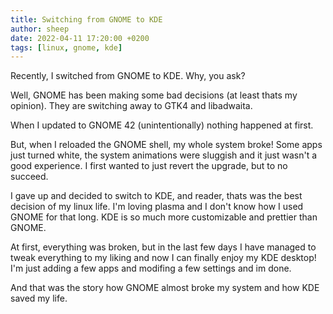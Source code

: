 ```yaml
---
title: Switching from GNOME to KDE
author: sheep
date: 2022-04-11 17:20:00 +0200
tags: [linux, gnome, kde]
---
```


Recently, I switched from GNOME to KDE. Why, you ask?

Well, GNOME has been making some bad decisions (at least thats my opinion). They are switching away to GTK4 and libadwaita.

When I updated to GNOME 42 (unintentionally) nothing happened at first.

But, when I reloaded the GNOME shell, my whole system broke! Some apps just turned white, the system animations were sluggish and it just wasn't a good experience. I first wanted to just revert the upgrade, but to no succeed.

I gave up and decided to switch to KDE, and reader, thats was the best decision of my linux life. I'm loving plasma and I don't know how I used GNOME for that long. KDE is so much more customizable and prettier than GNOME.

At first, everything was broken, but in the last few days I have managed to tweak everything to my liking and now I can finally enjoy my KDE desktop! I'm just adding a few apps and modifing a few settings and im done.

And that was the story how GNOME almost broke my system and how KDE saved my life.


